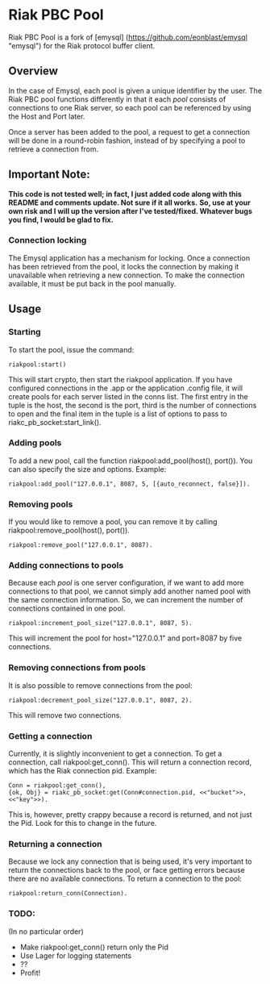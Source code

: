 # Riak PBC Pool

Riak PBC Pool is a fork of [emysql] (https://github.com/eonblast/emysql "emysql") for the Riak protocol buffer client.

## Overview
In the case of Emysql, each pool is given a unique identifier by the user. The Riak PBC pool functions differently in that it
each _pool_ consists of connections to one Riak server, so each pool can be referenced by using the Host and Port later.

Once a server has been added to the pool, a request to get a connection will be done in a round-robin fashion, instead of by 
specifying a pool to retrieve a connection from.

## Important Note:
**This code is not tested well; in fact, I just added code along with this README and comments update. Not sure if it all works.** 
**So, use at your own risk and I will up the version after I've tested/fixed. Whatever bugs you find, I would be glad to fix.**

### Connection locking
The Emysql application has a mechanism for locking. Once a connection has been retrieved from the pool, it locks the connection by
making it unavailable when retrieving a new connection. To make the connection available, it must be put back in the pool 
manually.

## Usage

### Starting

To start the pool, issue the command:

    riakpool:start()

This will start crypto, then start the riakpool application. If you have configured connections in the .app or the application
.config file, it will create pools for each server listed in the conns list. The first entry in the tuple is the host, the second
is the port, third is the number of connections to open and the final item in the tuple is a list of options to pass to 
riakc\_pb\_socket:start\_link().


### Adding pools

To add a new pool, call the function riakpool:add\_pool(host(), port()). You can also specify the size and options. Example:

    riakpool:add_pool("127.0.0.1", 8087, 5, [{auto_reconnect, false}]).

### Removing pools

If you would like to remove a pool, you can remove it by calling riakpool:remove\_pool(host(), port()).

    riakpool:remove_pool("127.0.0.1", 8087).

### Adding connections to pools

Because each _pool_ is one server configuration, if we want to add more connections to that pool, we cannot simply add another
named pool with the same connection information. So, we can increment the number of connections contained in one pool.

    riakpool:increment_pool_size("127.0.0.1", 8087, 5).

This will increment the pool for host="127.0.0.1" and port=8087 by five connections.

### Removing connections from pools

It is also possible to remove connections from the pool:

    riakpool:decrement_pool_size("127.0.0.1", 8087, 2).

This will remove two connections.

### Getting a connection

Currently, it is slightly inconvenient to get a connection. To get a connection, call riakpool:get\_conn(). This will return a 
connection record, which has the Riak connection pid. Example:

    Conn = riakpool:get_conn(),
    {ok, Obj} = riakc_pb_socket:get(Conn#connection.pid, <<"bucket">>, <<"key">>).

This is, however, pretty crappy because a record is returned, and not just the Pid. Look for this to change in the future.

### Returning a connection

Because we lock any connection that is being used, it's very important to return the connections back to the pool, or face
getting errors because there are no available connections. To return a connection to the pool:

    riakpool:return_conn(Connection).

### TODO:
(In no particular order)

* Make riakpool:get\_conn() return only the Pid
* Use Lager for logging statements
* ??
* Profit!
